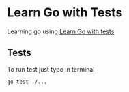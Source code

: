 # Learn Go with Tests

Learning go using [Learn Go with tests](https://quii.gitbook.io/learn-go-with-tests)

## Tests
To run test just typo in terminal
```bash
go test ./...
```

